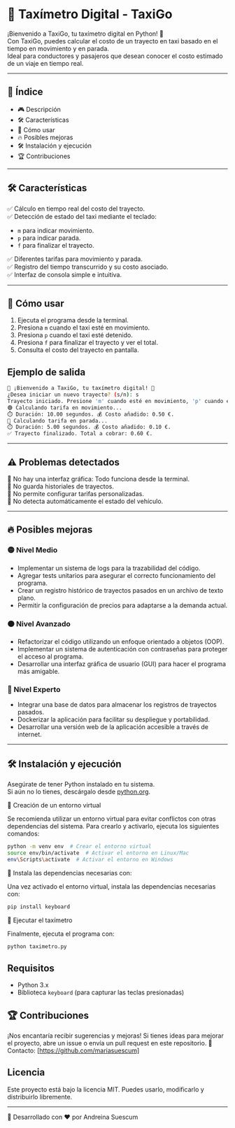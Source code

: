 

# 🚖 Taxímetro Digital - TaxiGo

¡Bienvenido a TaxiGo, tu taxímetro digital en Python! 🚖  
Con TaxiGo, puedes calcular el costo de un trayecto en taxi basado en el tiempo en movimiento y en parada.  
Ideal para conductores y pasajeros que desean conocer el costo estimado de un viaje en tiempo real.

---

## 📖 Índice  
- 🎮 Descripción 
- 🛠 Características 
- 📌 Cómo usar    
- 🔥 Posibles mejoras  
- 🛠 Instalación y ejecución 
- 🏆 Contribuciones  

---

## 🛠 Características  

✅ Cálculo en tiempo real del costo del trayecto.  
✅ Detección de estado del taxi mediante el teclado:  

- `m` para indicar movimiento.  
- `p` para indicar parada.  
- `f` para finalizar el trayecto.  

✅ Diferentes tarifas para movimiento y parada.  
✅ Registro del tiempo transcurrido y su costo asociado.  
✅ Interfaz de consola simple e intuitiva.  

---

## 📌 Cómo usar  

1. Ejecuta el programa desde la terminal.  
2. Presiona `m` cuando el taxi esté en movimiento.  
3. Presiona `p` cuando el taxi esté detenido.  
4. Presiona `f` para finalizar el trayecto y ver el total.  
5. Consulta el costo del trayecto en pantalla.  

## Ejemplo de salida
```bash
🚖 ¡Bienvenido a TaxiGo, tu taxímetro digital! 🚖
¿Desea iniciar un nuevo trayecto? (s/n): s
Trayecto iniciado. Presione 'm' cuando esté en movimiento, 'p' cuando esté parado y 'f' para finalizar el trayecto.
🟢 Calculando tarifa en movimiento...
⏱️ Duración: 10.00 segundos. 💰 Costo añadido: 0.50 €.
🔴 Calculando tarifa en parada...
⏱️ Duración: 5.00 segundos. 💰 Costo añadido: 0.10 €.
✅ Trayecto finalizado. Total a cobrar: 0.60 €.
```
---

## ⚠️ Problemas detectados  

🔹 No hay una interfaz gráfica: Todo funciona desde la terminal.  
🔹 No guarda historiales de trayectos.  
🔹 No permite configurar tarifas personalizadas.  
🔹 No detecta automáticamente el estado del vehículo.  

---

## 🔥 Posibles mejoras  

### 🟡 Nivel Medio  
- Implementar un sistema de logs para la trazabilidad del código.  
- Agregar tests unitarios para asegurar el correcto funcionamiento del programa.  
- Crear un registro histórico de trayectos pasados en un archivo de texto plano.  
- Permitir la configuración de precios para adaptarse a la demanda actual.  

### 🟠 Nivel Avanzado  
- Refactorizar el código utilizando un enfoque orientado a objetos (OOP).  
- Implementar un sistema de autenticación con contraseñas para proteger el acceso al programa.  
- Desarrollar una interfaz gráfica de usuario (GUI) para hacer el programa más amigable.  

### 🔴 Nivel Experto  
- Integrar una base de datos para almacenar los registros de trayectos pasados.  
- Dockerizar la aplicación para facilitar su despliegue y portabilidad.  
- Desarrollar una versión web de la aplicación accesible a través de internet.  

---

## 🛠 Instalación y ejecución  

Asegúrate de tener Python instalado en tu sistema.  
Si aún no lo tienes, descárgalo desde [python.org](https://www.python.org/downloads/).  

🔹 Creación de un entorno virtual

Se recomienda utilizar un entorno virtual para evitar conflictos con otras dependencias del sistema. Para crearlo y activarlo, ejecuta los siguientes comandos:

```sh
python -m venv env  # Crear el entorno virtual
source env/bin/activate  # Activar el entorno en Linux/Mac
env\Scripts\activate  # Activar el entorno en Windows
```

🔹 Instala las dependencias necesarias con:

Una vez activado el entorno virtual, instala las dependencias necesarias con:
```sh
pip install keyboard
```
🔹 Ejecutar el taxímetro

Finalmente, ejecuta el programa con:
```sh
python taximetro.py
```
## Requisitos
- Python 3.x
- Biblioteca `keyboard` (para capturar las teclas presionadas)

## 🏆 Contribuciones
¡Nos encantaría recibir sugerencias y mejoras! Si tienes ideas para mejorar el proyecto, abre un issue o envía un pull request en este repositorio.
📩 Contacto: [https://github.com/mariasuescum]

## Licencia
Este proyecto está bajo la licencia MIT. Puedes usarlo, modificarlo y distribuirlo libremente.

---
🚀 Desarrollado con ❤️ por Andreina Suescum

